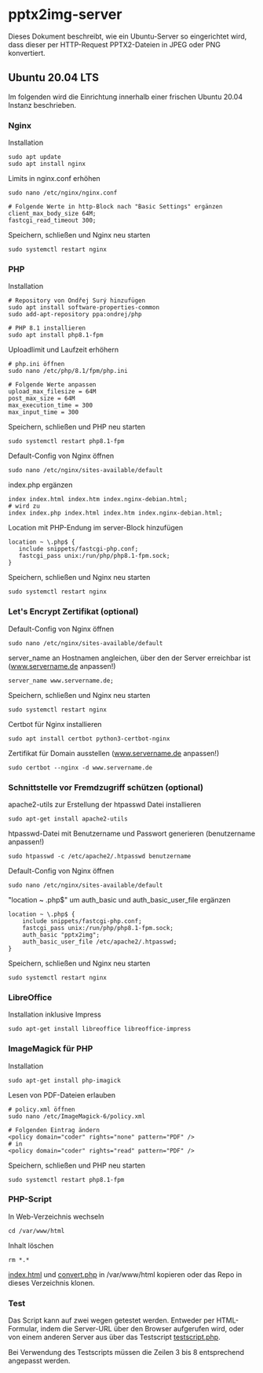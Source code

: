 # pptx2img-server

Dieses Dokument beschreibt, wie ein Ubuntu-Server so eingerichtet wird, dass dieser per HTTP-Request PPTX2-Dateien in JPEG oder PNG konvertiert.

## Ubuntu 20.04 LTS

Im folgenden wird die Einrichtung innerhalb einer frischen Ubuntu 20.04 Instanz beschrieben.

### Nginx

Installation

```
sudo apt update
sudo apt install nginx
```

Limits in nginx.conf erhöhen

```
sudo nano /etc/nginx/nginx.conf

# Folgende Werte in http-Block nach "Basic Settings" ergänzen
client_max_body_size 64M;
fastcgi_read_timeout 300;
```

Speichern, schließen und Nginx neu starten

```
sudo systemctl restart nginx
```

### PHP

Installation

```
# Repository von Ondřej Surý hinzufügen
sudo apt install software-properties-common
sudo add-apt-repository ppa:ondrej/php

# PHP 8.1 installieren
sudo apt install php8.1-fpm
```

Uploadlimit und Laufzeit erhöhern

```
# php.ini öffnen
sudo nano /etc/php/8.1/fpm/php.ini

# Folgende Werte anpassen
upload_max_filesize = 64M
post_max_size = 64M
max_execution_time = 300
max_input_time = 300
```

Speichern, schließen und PHP neu starten

```
sudo systemctl restart php8.1-fpm
```

Default-Config von Nginx öffnen

```
sudo nano /etc/nginx/sites-available/default
```

index.php ergänzen

```
index index.html index.htm index.nginx-debian.html;
# wird zu
index index.php index.html index.htm index.nginx-debian.html;
```

Location mit PHP-Endung im server-Block hinzufügen

```
location ~ \.php$ {
   include snippets/fastcgi-php.conf;
   fastcgi_pass unix:/run/php/php8.1-fpm.sock;
}
```

Speichern, schließen und Nginx neu starten

```
sudo systemctl restart nginx
```

### Let's Encrypt Zertifikat (optional)

Default-Config von Nginx öffnen

```
sudo nano /etc/nginx/sites-available/default
```

server_name an Hostnamen angleichen, über den der Server erreichbar ist (www.servername.de anpassen!)

```
server_name www.servername.de;
```

Speichern, schließen und Nginx neu starten

```
sudo systemctl restart nginx
```

Certbot für Nginx installieren

```
sudo apt install certbot python3-certbot-nginx
```

Zertifikat für Domain ausstellen (www.servername.de anpassen!)

```
sudo certbot --nginx -d www.servername.de
```

### Schnittstelle vor Fremdzugriff schützen (optional)

apache2-utils zur Erstellung der htpasswd Datei installieren

```
sudo apt-get install apache2-utils
```

htpasswd-Datei mit Benutzername und Passwort generieren (benutzername anpassen!)

```
sudo htpasswd -c /etc/apache2/.htpasswd benutzername
```

Default-Config von Nginx öffnen

```
sudo nano /etc/nginx/sites-available/default
```

"location ~ \.php$" um auth_basic und auth_basic_user_file ergänzen

```
location ~ \.php$ {
    include snippets/fastcgi-php.conf;
    fastcgi_pass unix:/run/php/php8.1-fpm.sock;
    auth_basic "pptx2img";
    auth_basic_user_file /etc/apache2/.htpasswd;
}
```

Speichern, schließen und Nginx neu starten

```
sudo systemctl restart nginx
```

### LibreOffice

Installation inklusive Impress

```
sudo apt-get install libreoffice libreoffice-impress
```

### ImageMagick für PHP

Installation

```
sudo apt-get install php-imagick
```

Lesen von PDF-Dateien erlauben

```
# policy.xml öffnen
sudo nano /etc/ImageMagick-6/policy.xml

# Folgenden Eintrag ändern
<policy domain="coder" rights="none" pattern="PDF" />
# in
<policy domain="coder" rights="read" pattern="PDF" />
```

Speichern, schließen und PHP neu starten

```
sudo systemctl restart php8.1-fpm
```

### PHP-Script

In Web-Verzeichnis wechseln

```
cd /var/www/html
```

Inhalt löschen

```
rm *.*
```

[index.html](index.html) und [convert.php](convert.php) in /var/www/html kopieren oder das Repo in dieses Verzeichnis klonen.

### Test

Das Script kann auf zwei wegen getestet werden. Entweder per HTML-Formular, indem die Server-URL über den Browser aufgerufen wird, oder von einem anderen Server aus über das Testscript [testscript.php](testscript.php).

Bei Verwendung des Testscripts müssen die Zeilen 3 bis 8 entsprechend angepasst werden.

